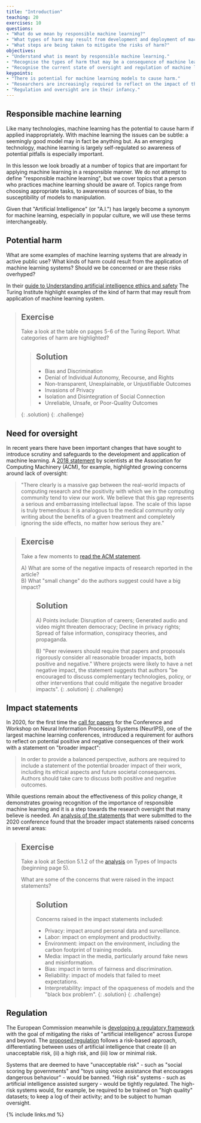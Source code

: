 ```yaml
---
title: "Introduction"
teaching: 20
exercises: 10
questions:
- "What do we mean by responsible machine learning?"
- "What types of harm may result from development and deployment of machine learning models?"
- "What steps are being taken to mitigate the risks of harm?"
objectives:
- "Understand what is meant by responsible machine learning."
- "Recognise the types of harm that may be a consequence of machine learning"
- "Recognise the current state of oversight and regulation of machine learning"
keypoints:
- "There is potential for machine learning models to cause harm."
- "Researchers are increasingly required to reflect on the impact of their work."
- "Regulation and oversight are in their infancy."
---
```


## Responsible machine learning

<!-- 

TODO: reduce length of abstracts? Or avoid reading them and ask to read them.


TODO: 
# Guidelines and quality criteria for artificial intelligence-based prediction models in healthcare
https://www.nature.com/articles/s41746-021-00549-7

-->

Like many technologies, machine learning has the potential to cause harm if applied inappropriately. With machine learning the issues can be subtle: a seemingly good model may in fact be anything but. As an emerging technology, machine learning is largely self-regulated so awareness of potential pitfalls is especially important. 

In this lesson we look broadly at a number of topics that are important for applying machine learning in a responsible manner. We do not attempt to define "responsible machine learning", but we cover topics that a person who practices machine learning should be aware of. Topics range from choosing appropriate tasks, to awareness of sources of bias, to the susceptibility of models to manipulation.

Given that "Artificial Intelligence" (or "A.I.") has largely become a synonym for machine learning, especially in popular culture, we will use these terms interchangeably.

<!-- Are concerns about the risks of machine learning warranted? We believe so. Machine learning models have quickly become part of everyday life. Models have caused physical harm (think autonomous driving and automated medical diagnosis) 

https://www.antidiskriminierungsstelle.de/EN/homepage/_documents/download_diskr_risiken_verwendung_von_algorithmen.pdf?__blob=publicationFile&v=1
-->

## Potential harm

What are some examples of machine learning systems that are already in active public use? What kinds of harm could result from the application of machine learning systems? Should we be concerned or are these risks overhyped?

In their [guide to Understanding artificial intelligence ethics and safety](https://www.turing.ac.uk/sites/default/files/2019-08/understanding_artificial_intelligence_ethics_and_safety.pdf) The Turing Institute highlight examples of the kind of harm that may result from application of machine learning system.  

> ## Exercise
> Take a look at the table on pages 5-6 of the Turing Report. What categories of harm are highlighted? 
> 
> > ## Solution
> > - Bias and Discrimination
> > - Denial of Individual Autonomy, Recourse, and Rights 
> > - Non-transparent, Unexplainable, or Unjustifiable Outcomes
> > - Invasions of Privacy 
> > - Isolation and Disintegration of Social Connection
> > - Unreliable, Unsafe, or Poor-Quality Outcomes 
> > 
> {: .solution}
{: .challenge}


## Need for oversight

In recent years there have been important changes that have sought to introduce scrutiny and safeguards to the development and application of machine learning. A [2018 statement](https://web.archive.org/web/20200101022756/https://acm-fca.org/2018/03/29/negativeimpacts/) by scientists at the Association for Computing Machinery (ACM), for example, highlighted growing concerns around lack of oversight:

> "There clearly is a massive gap between the real-world impacts of computing research and the positivity with which we in the computing community tend to view our work. We believe that this gap represents a serious and embarrassing intellectual lapse. The scale of this lapse is truly tremendous: it is analogous to the medical community only writing about the benefits of a given treatment and completely ignoring the side effects, no matter how serious they are."


> ## Exercise
> Take a few moments to [read the ACM statement](https://web.archive.org/web/20200101022756/https://acm-fca.org/2018/03/29/negativeimpacts/).   
> 
> A) What are some of the negative impacts of research reported in the article?  
> B) What "small change" do the authors suggest could have a big impact?
> 
> > ## Solution
> > A) Points include: Disruption of careers; Generated audio and video might threaten democracy; Decline in privacy rights; Spread of false information, conspiracy theories, and propaganda.
> > 
> > B) "Peer reviewers should require that papers and proposals rigorously consider all reasonable broader impacts, both positive and negative." Where projects were likely to have a net negative impact, the statement suggests that authors "be encouraged to discuss complementary technologies, policy, or other interventions that could mitigate the negative broader impacts".
> {: .solution}
{: .challenge}

## Impact statements

In 2020, for the first time the [call for papers](https://neurips.cc/Conferences/2020/CallForPapers) for the Conference and Workshop on Neural Information Processing Systems (NeurIPS), one of the largest machine learning conferences, introduced a requirement for authors to reflect on potential positive and negative consequences of their work with a statement on "broader impact":

>  In order to provide a balanced perspective, authors are required to include a statement of the potential broader impact of their work, including its ethical aspects and future societal consequences. Authors should take care to discuss both positive and negative outcomes.

While questions remain about the effectiveness of this policy change, it demonstrates growing recognition of the importance of responsible machine learning and it is a step towards the research oversight that many believe is needed. An [analysis of the statements](https://arxiv.org/pdf/2105.04760.pdf) that were submitted to the 2020 conference found that the broader impact statements raised concerns in several areas:

> ## Exercise
> Take a look at Section 5.1.2 of the [analysis](https://arxiv.org/pdf/2105.04760.pdf) on Types of Impacts (beginning page 5).  
> 
> What are some of the concerns that were raised in the impact statements?  
>   
> > ## Solution
> > Concerns raised in the impact statements included: 
> > - Privacy: impact around personal data and surveillance.
> > - Labor: impact on employment and productivity.
> > - Environment: impact on the environment, including the carbon footprint of training models.
> > - Media: impact in the media, particularly around fake news and misinformation.
> > - Bias: impact in terms of fairness and discrimination.
> > - Reliability: impact of models that failed to meet expectations.
> > - Interpretability: impact of the opaqueness of models and the "black box problem".
> {: .solution}
{: .challenge}



## Regulation

The European Commission meanwhile is [developing a regulatory framework](https://digital-strategy.ec.europa.eu/en/policies/regulatory-framework-ai) with the goal of mitigating the risks of "artificial intelligence" across Europe and beyond. The [proposed regulation](https://eur-lex.europa.eu/legal-content/EN/TXT/HTML/?uri=CELEX:52021PC0206&from=EN) follows a risk-based approach, differentiating between uses of artificial intelligence that create (i) an unacceptable risk, (ii) a high risk, and (iii) low or minimal risk.

Systems that are deemed to have "unacceptable risk" - such as "social scoring by governments" and "toys using voice assistance that encourages dangerous behaviour" - would be banned. "High risk" systems - such as artificial intelligence assisted surgery - would be tightly regulated. The high-risk systems would, for example, be required to be trained on "high quality" datasets; to keep a log of their activity; and to be subject to human oversight.

{% include links.md %}
